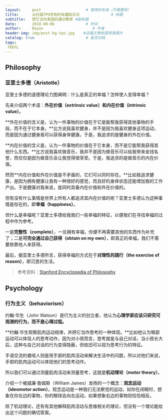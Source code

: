 ```yaml
---
layout:     post                    # 使用的布局（不需要改）
title:      从托福TPO学到的有趣知识点              # 标题 
subtitle:   把它当作美国的通识教育 #副标题
date:       2018-08-06              # 时间
author:     Keyon                      # 作者
header-img: img/post-bg-tpo.jpg    #这篇文章标题背景图片
catalog: true                       # 是否归档
tags:
 TOEFL
---
```


## Philosophy
### 亚里士多德（Aristotle）
亚里士多德的道德理论力图阐明：什么是真正的幸福？怎样使人变得幸福？

先来介绍两个术语：**外在价值（extrinsic value）**和**内在价值（intrinsic value）**。

**外在价值的含义是，认为一件事物的价值在于它是能帮我获得其他事物的手段，而不在于它本身。**比方说我喜欢健身，并不是因为我喜欢健身这项运动，而是因为通过健身我可以获得身体健康。于是，我追求的是健身的外在价值。

**内在价值的含义是，认为一件事物的价值在于它本身，而不是它能帮我获得其他什么东西。**比方说我喜欢做音乐，我并不是因为做音乐可以给我带来金钱名誉，而仅仅是因为做音乐会让我觉得很享受。于是，我追求的是做音乐的内在价值。

然而**内在价值和外在价值是不矛盾的，它们可以同时存在。**比如我追求健康，是因为拥有健康让我有一种很好的感觉，而且好的身体状态还能增加我的工作产出。于是健康对我来说，是同时具备内在价值和外在价值的。

但有没有什么事情是世界上所有人都追求其内在价值的呢？亚里士多德认为这种事情是存在的，即**幸福（happiness）**。

但什么是幸福呢？亚里士多德给我我们一些幸福的特征，以便我们在寻找幸福的过程中作为参考。

一是**完整性（complete）**，一旦拥有幸福，你便不再需要其他的东西作为补充了；二是**可完全通过自己获得（obtain on my own）**，即真正的幸福，我们不需要依靠他人来获得。

最后，据亚里士多德所言，获得幸福的方式在于**对理性的践行（the exercise of reason）**，即沉思的生活。

> 参考资料：[Stanford Encyclopedia of Philosophy](https://plato.stanford.edu/entries/value-intrinsic-extrinsic/)

## Psychology
### 行为主义（behaviorism）
约翰·华生（John Watson）是行为主义的创立者，他认为**心理学家应该只研究可观测的行为，而不是心理过程。**

**约翰·华生观察肌肉运动规律，并把它当作思考的一种体现。**比如他认为喉部运动可以体现人的思考动作，因为对小孩而言，思考就是与自己对话，当小孩长大后，这种与自己对话的行为变得隐蔽，但依旧可以视为思考行为的特征。

手语交流的聋哑人则是用手部的肌肉活动来解决生活中的问题，所以对他们来说，手部的肌肉运动可以体现他们的思考动作。

所以我们可以通过测量肌肉活动来测量思考，这就是**机动理论（motor theory）**。

介绍一个被威廉·詹姆斯（William James）发扬的一个概念：**观念运动（ideomotor action）**。观念运动是一种我们无法察觉的运动，如你在闭眼时，想象在你左边的事物，你的眼球会向左运动，如果想象右边的事物则恰恰相反。

除了机动理论，还有有其他解释肌肉活动与思维相关的理论，但没有一个理论能给出这个问题的确切答案。

